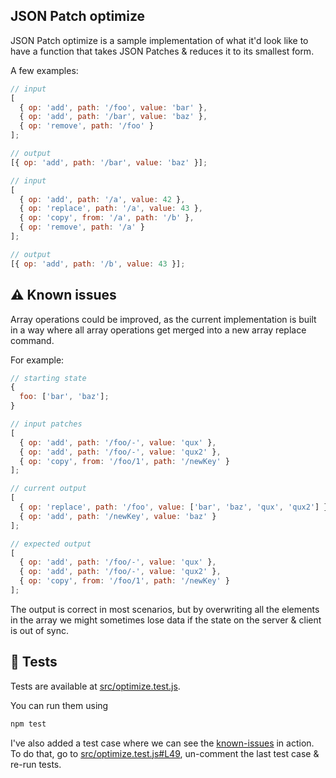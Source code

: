 ## JSON Patch optimize

JSON Patch optimize is a sample implementation of what it'd look like to have a function that takes JSON Patches & reduces it to its smallest form.

A few examples:

```js
// input
[
  { op: 'add', path: '/foo', value: 'bar' },
  { op: 'add', path: '/bar', value: 'baz' },
  { op: 'remove', path: '/foo' }
];

// output
[{ op: 'add', path: '/bar', value: 'baz' }];
```

```js
// input
[
  { op: 'add', path: '/a', value: 42 },
  { op: 'replace', path: '/a', value: 43 },
  { op: 'copy', from: '/a', path: '/b' },
  { op: 'remove', path: '/a' }
];

// output
[{ op: 'add', path: '/b', value: 43 }];
```

## ⚠ Known issues

Array operations could be improved, as the current implementation is built in a way where all array operations get merged into a new array replace command.

For example:

```js
// starting state
{
  foo: ['bar', 'baz'];
}

// input patches
[
  { op: 'add', path: '/foo/-', value: 'qux' },
  { op: 'add', path: '/foo/-', value: 'qux2' },
  { op: 'copy', from: '/foo/1', path: '/newKey' }
];

// current output
[
  { op: 'replace', path: '/foo', value: ['bar', 'baz', 'qux', 'qux2'] },
  { op: 'add', path: '/newKey', value: 'baz' }
];

// expected output
[
  { op: 'add', path: '/foo/-', value: 'qux' },
  { op: 'add', path: '/foo/-', value: 'qux2' },
  { op: 'copy', from: '/foo/1', path: '/newKey' }
];
```

The output is correct in most scenarios, but by overwriting all the elements in the array we might sometimes lose data if the state on the server & client is out of sync.

## 🧪 Tests

Tests are available at [src/optimize.test.js](./src/optimize.test.js).

You can run them using

```bash
npm test
```

I've also added a test case where we can see the [known-issues](#-known-issues) in action.
To do that, go to [src/optimize.test.js#L49](./src/optimize.test.js#L49), un-comment the last test case & re-run tests.
